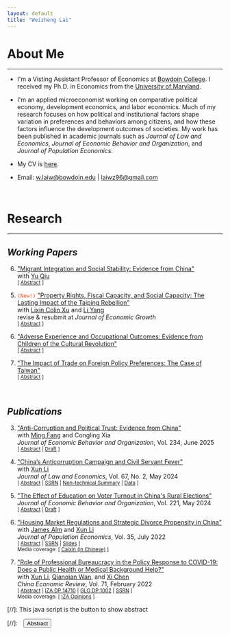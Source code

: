 ```yaml
---
layout: default
title: "Weizheng Lai"
---
```


# About Me
-------------------------------------------
- I'm a Visting Assistant Professor of Economics at [Bowdoin College](https://www.bowdoin.edu/economics/index.html). I received my Ph.D. in Economics from the [University of Maryland](https://econ.umd.edu/).

- I'm an applied microeconomist working on comparative political economy, development economics, and labor economics. Much of my research focuses on how political and institutional factors shape variation in preferences and behaviors among citizens, and how these factors influence the development outcomes of societies. My work has been published in academic journals such as _Journal of Law and Economics_, _Journal of Economic Behavior and Organization_, and _Journal of Population Economics_.

- My CV is [here](/assets/pdfs/CV.pdf).
- Email: [w.laiw@bowdoin.edu](mailto:w.laiw@bowdoin.edu) \| [laiwz96@gmail.com](mailto:laiwz96@gmail.com)

<!-- - **I'm on the AY 2025--2026 job market and available for interviews.**-->
<!--<small>[ [UMD JMC Profile](https://sites.google.com/umd.edu/laiwz) | [Job Market Paper](/assets/pdfs/unrest_draft.pdf) ] </small>-->

<br>

# Research
-------------------------------------------

## _Working Papers_
6. ["Migrant Integration and Social Stability: Evidence from China"](/assets/pdfs/unrest_draft.pdf) <br>
with [Yu Qiu](https://jessyuqiu.github.io/) <br>
<small>[ <a href="#/" onclick="visib('hukou_unrest')">Abstract</a> ]</small> <br>

    <div id="hukou_unrest" style="display: none; text-align: left; line-height: 1.5" >
    There are growing concerns that a relaxed migration policy may undermine social stability. We study this issue by estimating the causal effect on labor unrest of China's recent reform to its internal migration institutions, which facilitated permanent settlement for migrants in small- and medium-sized cities. Exploiting variation due to the reform's population cutoff rule, we find that the reform significantly reduced labor unrest. We suggest that one important mechanism behind our finding is the enhancement of migrants' settlement intentions, which makes migrants less engaged in unrest to secure the opportunity of settlement offered by the reform. We provide evidence that the reform increased migrants' likelihood of staying in their destinations. Through a novel causal mediation analysis, we find that heightened settlement intentions can explain 61 percent of decreased labor unrest due to the reform in the immediate term and 27 percent in the long term. We find no evidence that the reform led to compositional changes among migrants, delivery of benefits to migrants, or tighter government social control. Our results highlight how migration policy can influence stability by shaping migrants' attachment to their destinations.
    <br><br/></div>
<!--<small><ins>Presented at:</ins> _Chinese Economists Society North America Meeting (2024), Urban Economics Association North America Meeting (2024), DC Political Economy Center Workshop (2024), Southern Economic Association Annual Meeting_ (2024)</small>-->

5. <code style="color : Orangered">(New!)</code> ["Property Rights, Fiscal Capacity, and Social Capacity: The Lasting Impact of the Taiping Rebellion"](/assets/pdfs/taiping_draft.pdf) <br>
with [Lixin Colin Xu](https://english.ckgsb.edu.cn/faculty/lixin-colin-xu/) and [Li Yang](https://sites.google.com/view/lyang/) <br>
revise & resubmit at _Journal of Economic Growth_ <br>
<small>[ <a href="#/" onclick="visib('taiping')">Abstract</a> ]</small>

    <div id="taiping" style="display: none; text-align: left; line-height: 1.5" >
    We examine the impact on regional development of the Taiping Rebellion (1850–1864), one of the deadliest civil wars in human history and a critical juncture in China’s path toward modernity. Our analysis shows that some areas under the control of the Taiping regime experienced important institutional changes, including strengthened land property rights, improved local fiscal capacity, and enhanced social capacity. We find that these areas with institutional improvements exhibit better long-term development outcomes, as reflected by greater economic activity, higher fiscal revenue, stronger civic norms, and lower mortality during the Great Famine (1959–1961). The results suggest that violent conflicts can have lasting effects on development by shaping local institutions, and that historical variation in property rights, fiscal capacity, and social capacity could partly explain the large within-country variation in development.
    <br><br/></div>

4. ["Adverse Experience and Occupational Outcomes: Evidence from Children of the Cultural Revolution"](/assets/pdfs/cr_draft.pdf) <br>
<small>[ <a href="#/" onclick="visib('cultural_revolution')">Abstract</a> ]</small>

    <div id="cultural_revolution" style="display: none; text-align: left; line-height: 1.5" >
    This paper studies the long-term occupational effects of China's Cultural Revolution (1966--76, CR), which involved a strong sense of dislike towards professionals. Using a difference-in-differences design, I find that individuals whose fathers experienced higher levels of violence during the CR are less inclined to pursue professional occupations. However, I do not observe a significant impact of mothers' exposure. Furthermore, there is limited evidence that the CR led to constraints hindering access to professional jobs in terms of human capital, family environment, and local economic conditions. I find patterns consistent with a model of preference transmission within families. Additionally, I provide evidence indicating that the dislike towards professional occupations may persist in the third generation, especially in the patriarchal line.
    <br><br/></div>

1. ["The Impact of Trade on Foreign Policy Preferences: The Case of Taiwan"](/assets/pdfs/taiwan_draft.pdf) <br>
<small> [ <a href="#/" onclick="visib('taiwan-exports')">Abstract</a> ] </small>

    <div id="taiwan-exports" style="display: none; text-align: left; line-height: 1.5" >
    How do foreign economic influences shape domestic politics? I study this question leveraging the unique settings of Taiwan, where exports heavily rely on the Chinese market, and the major political cleavage is relations with China. Using a shift-share design,  I find that townships with more exports to China vote less for the Democratic Progressive Party, the major party that unequivocally supports Taiwanese independence. I offer suggestive evidence that interested voters may worry about losing economic benefits brought by exports to China and so avoid choices likely to cause tensions. I do not detect impacts on party identification, identity, and attitudes toward unification or independence.
    <br><br/></div>

<br>

## _Publications_    
3. ["Anti-Corruption and Political Trust: Evidence from China"](https://doi.org/10.1016/j.jebo.2025.107015) <br>
with [Ming Fang](https://94mingfang.weebly.com/) and Congling Xia <br>
_Journal of Economic Behavior and Organization_, Vol. 234, June 2025 <br>
<small>[ <a href="#/" onclick="visib('anticorruption-trust')">Abstract</a> | [Draft](/assets/pdfs/trust_draft.pdf) ]</small>

    <div id="anticorruption-trust" style="display: none; text-align: left; line-height: 1.5" >
    How can anti-corruption efforts influence political trust in government? We investigate this question through the lens of China’s recent anti-corruption campaign, launched in 2013, which has disclosed many corruption investigations to the public for the first time. By analyzing a large individual panel dataset, we show that, on average, the campaign has reduced political trust, particularly among groups less informed about corruption before the campaign. We document strong heterogeneity in changes in political trust, possibly driven by prior political attitudes, as captured by previous unpleasant experiences with the government, pro-government indoctrination, and Confucian norms. Our results fit a model in which polarization is rationalized by different priors about the government. We also rule out several alternative explanations for our findings.
    <br><br/></div>

1. ["China’s Anticorruption Campaign and Civil Servant Fever"](https://doi.org/10.1086/727780) <br>
with [Xun Li](https://sites.google.com/site/xlihomepage/) <br>
_Journal of Law and Economics_, Vol. 67, No. 2, May 2024 <br>
<small>[ <a href="#/" onclick="visib('civilservant')">Abstract</a> | [SSRN](https://papers.ssrn.com/sol3/papers.cfm?abstract_id=3662406) | [Non-technical Summary](/assets/pdfs/Lai_and_Li_JLE2024_nontech_summary.pdf) | [Data](/assets/zips/Lai_and_Li-JLE_2024.zip) ]</small>

    <div id="civilservant" style="display: none; text-align: left; line-height: 1.5" >
    What is the impact of anticorruption efforts on entry into bureaucratic jobs? This paper approaches the question theoretically and empirically through the lens of China's anticorruption campaign instituted in 2013. We leverage a novel data set of national civil service exams. Exploiting assignment and timing variations in anticorruption inspections of government departments, our difference-in-differences estimate shows that a department had significantly fewer applicants following an inspection. We provide evidence that the decline in bureaucratic entry has occurred since the campaign lowered the (expected) returns from bureaucratic jobs by improving the detection of corruption and constraining power that is likely to be abused. In contrast, we do not find evidence that the campaign affected legal income. Furthermore, simulation exercises suggest that after the anticorruption campaign, incoming bureaucrats may have lower ability but higher prosociality than before.
    <br><br/></div>

1. ["The Effect of Education on Voter Turnout in China's Rural Elections"](https://doi.org/10.1016/j.jebo.2024.03.021) <br>
_Journal of Economic Behavior and Organization_, Vol. 221, May 2024 <br>
<small>[ <a href="#/" onclick="visib('turnout')">Abstract</a> | [Draft](/assets/pdfs/turnout_draft.pdf) ]</small>

    <div id="turnout" style="display: none; text-align: left; line-height: 1.5" >
    Conventional wisdom and evidence from democracies suggest that more education should increase voter turnout. This paper revisits this issue by analyzing turnout in China's rural elections. Employing an instrumental variable strategy, I find that more education reduces turnout in rural elections. I provide suggestive evidence that more educated people may face higher opportunity costs of voting, which explain about a quarter of cross-province variation in education-turnout links. I also discuss the role of other factors, including Confucian culture and election stakes.
    <br><br/></div>

1. ["Housing Market Regulations and Strategic Divorce Propensity in China"](https://doi.org/10.1007/s00148-021-00853-2) <br>
with [James Alm](https://liberalarts.tulane.edu/departments/economics/people/james-alm) and [Xun Li](https://sites.google.com/site/xlihomepage/) <br>
_Journal of Population Economics_, Vol. 35, July 2022 <br>
<small>[ <a href="#/" onclick="visib('housing-market-divorce')">Abstract</a> | [SSRN](https://papers.ssrn.com/sol3/papers.cfm?abstract_id=3480934) | [Slides](/assets/pdfs/Divorce_Renmin-GLO_20211212.pdf) ]</small><br>
<small>Media coverage: [ [Caixin (in Chinese)](https://cec.blog.caixin.com/archives/262217) ]</small>

    <div id="housing-market-divorce" style="display: none; text-align: left; line-height: 1.5" >
    In China’s regulated housing markets, a married couple may choose strategically to divorce in order to purchase more houses and/or purchase with more favorable financial conditions. Our study examines the propensity for strategic divorce induced by housing market regulations in China. To overcome the difficulty of using conventional divorce data to distinguish between a “true” divorce and a strategic (or a “fake”) divorce, we design an identification strategy using data on internet searches for divorce- and marriage-related keywords in 32 Chinese major cities from 2009 through 2016. Our difference-in-differences estimates provide robust evidence that housing market regulations significantly increase the propensity for strategic divorce. Our results also show that the increase in the propensity for strategic divorce is weaker in cities with higher male–female ratios and with stronger Confucian ideologies. These findings point to the role that housing market regulations play in distorting a family’s choices, as well as to the importance for policymakers to consider unintended impacts of regulations.
    <br><br/></div>


2. ["Role of Professional Bureaucracy in the Policy Response to COVID-19: Does a Public Health or Medical Background Help?"](https://doi.org/10.1016/j.chieco.2021.101733) <br>
with [Xun Li](https://sites.google.com/site/xlihomepage/), [Qianqian Wan](https://www.hkubs.hku.hk/people/qianqian-wan/), and [Xi Chen](https://ysph.yale.edu/profile/xi_chen/) <br>
_China Economic Review_, Vol. 71, February 2022 <br>
<small>[ <a href="#/" onclick="visib('bureaucracy-covid')">Abstract</a> | [IZA DP 14710](https://www.iza.org/publications/dp/14710) | [GLO DP 1002](https://ideas.repec.org/p/zbw/glodps/1002.html) | [SSRN](https://papers.ssrn.com/sol3/papers.cfm?abstract_id=3713238) ]</small><br>
<small>Media coverage: [ [IZA Opinions](https://wol.iza.org/opinions/does-health-professionalism-among-bureaucrats-help-weather-covid-pandemic) ]</small>

    <div id="bureaucracy-covid" style="display: none; text-align: left; line-height: 1.5" >
    In response to the outbreak of coronavirus disease 2019 (COVID-19), there have been substantial variations in policy response and performance for disease control and prevention within and across nations. It remains unclear to what extent these variations may be explained by bureaucrats' professionalism, as measured by their educational background or work experience in public health or medicine. To investigate the effects of officials' professionalism on their response to and performance in fighting the COVID-19 pandemic, we collect information from the résumés of government and Party officials in 294 Chinese cities, and integrate this information with other data sources, including weather conditions, city characteristics, COVID-19-related policy measures, and health outcomes. We show that, on average, cities whose top officials had public health or medical backgrounds (PHMBGs) had a significantly lower infection rate than cities whose top officials lacked such backgrounds. We test the mechanisms of these effects and find that cities whose officials had a PHMBG implemented community closure more rapidly than those lacked such backgrounds. Our findings highlight the importance of professionalism in combating the pandemic.
    <br><br/></div>

<!--
1. ["Human Capital Development under Trade Conflict"](/assets/pdfs/major_draft.pdf) <br>
with [Xun Li](https://sites.google.com/site/xlihomepage/) <br>
<small>[ <a href="#/" onclick="visib('major')">Abstract</a> | [SSRN](https://papers.ssrn.com/sol3/papers.cfm?abstract_id=4803656) ]</small>

    <div id="major" style="display: none; text-align: left; line-height: 1.5" >
    This paper studies the impact of China-US trade war on human capital development in China, as captured by college major choice. We conduct both theoretical and empirical analyses. The simple model indicates that information signaling better prospects for STEM graduates can push high ability students toward STEM majors. Our empirical investigation leverages novel, detailed data on college admission statistics. We document an increased gap in admission cutoffs between STEM and non-STEM majors after the trade war broke out in 2018, implying a shift of high ability students toward STEM majors. This increase in the cutoff gap is more pronounced in provinces highly exposed to additional US tariffs. We offer evidence that the behavioral change in major choice is due to career considerations based on observed advantages of STEM graduates or attention to STEM-favorable national development plans, rather than nationalistic responses to the nation's call for tech self-sufficiency.
    <br><br/></div>
-->
<!--
<br>

## _Work in Progress_
2. "Feudalism and Authoritarinism" <br>
with [Kartikeya Batra](https://sites.google.com/umd.edu/kartikeyabatra), Arseniy Braslavskiy, and [Ethan Kaplan](https://econweb.umd.edu/~kaplan/)
-->

[//]: This java script is the button to show abstract
<script>
 function visib(id) {
  var x = document.getElementById(id);
  if (x.style.display === "block") {
    x.style.display = "none";
  } else {
    x.style.display = "block";
  }
}
</script>

[//]:&emsp;<button onclick="visib('polariz')" class="btn btn--inverse btn--small">Abstract</button>

